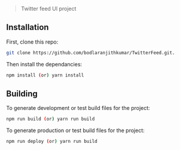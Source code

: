 > Twitter feed UI project

## Installation

First, clone this repo:
```bash
git clone https://github.com/bodlaranjithkumar/TwitterFeed.git.
```

Then install the dependancies:
```bash
npm install (or) yarn install
```
## Building
To generate development or test build files for the project:
```bash
npm run build (or) yarn run build
```

To generate production or test build files for the project:
```bash
npm run deploy (or) yarn run build
```
